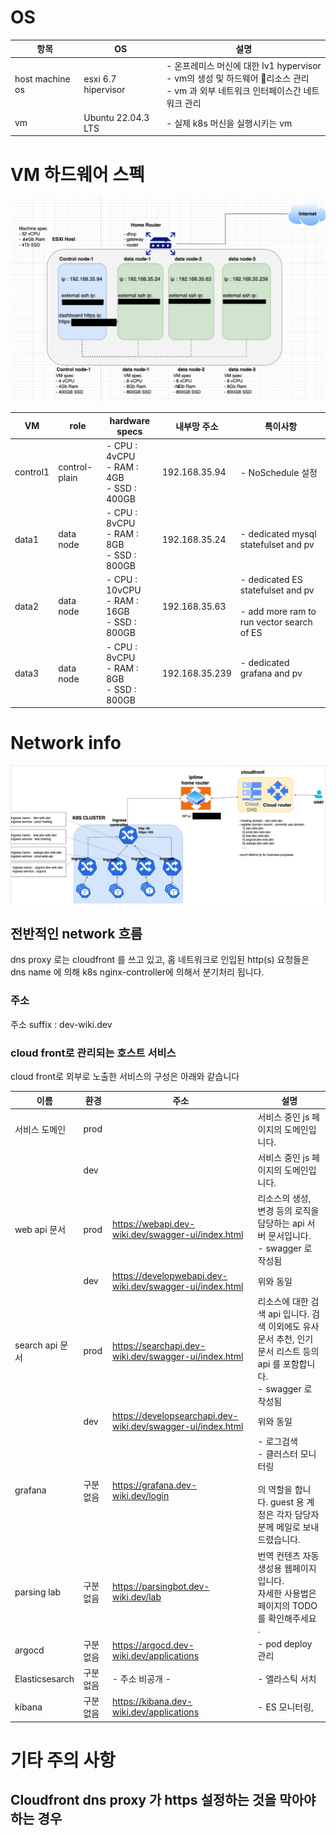 
# OS
| 항목              | OS                  | 설명                                                                                               |
| --------------- | ------------------- | ------------------------------------------------------------------------------------------------ |
| host machine os | esxi 6.7 hipervisor | - 온프레미스 머신에  대한 lv1 hypervisor <br>- vm의 생성 및 하드웨어 리소스 관리<br>- vm 과 외부 네트워크 인터페이스간 네트워크 관리 <br> |
| vm              | Ubuntu 22.04.3 LTS  | - 실제 k8s 머신을 실행시키는 vm                                                                            |

# VM 하드웨어 스펙


![vms.png](images%2Fvms.png)

| VM       | role          | hardware specs                                   | 내부망 주소         | 특이사항                                                                               |
| -------- | ------------- | ------------------------------------------------ | -------------- | ---------------------------------------------------------------------------------- |
| control1 | control-plain | - CPU : 4vCPU<br>- RAM  : 4GB<br>- SSD : 400GB   | 192.168.35.94  | - NoSchedule 설정                                                                    |
| data1    | data node     | - CPU : 8vCPU<br>- RAM  : 8GB<br>- SSD : 800GB   | 192.168.35.24  | - dedicated mysql statefulset and pv                                               |
| data2    | data node     | - CPU : 10vCPU<br>- RAM  : 16GB<br>- SSD : 800GB | 192.168.35.63  | - dedicated ES statefulset and pv<br><br>- add more ram to run vector search of ES |
| data3    | data node     | - CPU : 8vCPU<br>- RAM  : 8GB<br>- SSD : 800GB   | 192.168.35.239 | - dedicated grafana and pv<br><br>                                                 |



# Network info

![network.png](images%2Fnetwork.png)


## 전반적인 network 흐름

dns proxy 로는 cloudfront 를 쓰고 있고, 홈 네트워크로 인입된 http(s) 요청들은 dns name 에 의해  k8s nginx-controller에 의해서 분기처리 됩니다.

### 주소

주소 suffix : dev-wiki.dev

### cloud front로 관리되는 호스트 서비스
cloud front로 외부로 노출한 서비스의 구성은 아래와 같습니다


| 이름             | 환경    | 주소                                                          | 설명                                                                                 |
| -------------- | ----- | ----------------------------------------------------------- | ---------------------------------------------------------------------------------- |
| 서비스 도메인        | prod  |                                                             | 서비스 중인 js 페이지의 도메인입니다.                                                             |
|                | dev   |                                                             | 서비스 중인 js 페이지의 도메인입니다.                                                             |
| web api 문서     | prod  | https://webapi.dev-wiki.dev/swagger-ui/index.html           | 리소스의 생성, 변경 등의 로직을 담당하는 api 서버 문서입니다.<br>- swagger 로 작성됨                           |
|                | dev   | https://developwebapi.dev-wiki.dev/swagger-ui/index.html    | 위와 동일                                                                              |
| search api 문서  | prod  | https://searchapi.dev-wiki.dev/swagger-ui/index.html        | 리소스에 대한 검색 api 입니다. 검색 이외에도 유사 문서 추천, 인기 문서 리스트 등의 api 를 포함합니다.<br>- swagger 로 작성됨 |
|                | dev   | https://developsearchapi.dev-wiki.dev/swagger-ui/index.html | 위와 동일                                                                              |
| grafana        | 구분 없음 | https://grafana.dev-wiki.dev/login                          | - 로그검색<br>- 클러스터 모니터링 <br><br>의 역할을 합니다. guest 용 계정은 각자 담당자분께 메일로 보내드렸습니다.<br>     |
| parsing lab    | 구분 없음 | https://parsingbot.dev-wiki.dev/lab                         | 번역 컨텐츠 자동 생성용 웹페이지 입니다.<br>자세한 사용법은 페이지의 TODO를 확인해주세요 .                            |
| argocd         | 구분 없음 | https://argocd.dev-wiki.dev/applications                    | - pod deploy 관리                                                                    |
| Elasticsesarch | 구분 없음 | - 주소 비공개 -                                                  | - 엘라스틱 서치                                                                          |
| kibana         | 구분 없음 | https://kibana.dev-wiki.dev/applications                    | - ES 모니터링,                                                                         |


# 기타 주의 사항

## Cloudfront dns proxy 가 https 설정하는 것을 막아야 하는 경우

